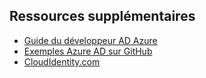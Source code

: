 ## Ressources supplémentaires

- [Guide du développeur AD Azure](active-directory-developers-guide.md)
- [Exemples Azure AD sur GitHub](https://github.com/AzureAdSamples)
- [CloudIdentity.com](https://cloudidentity.com)

<!---HONumber=August15_HO6-->